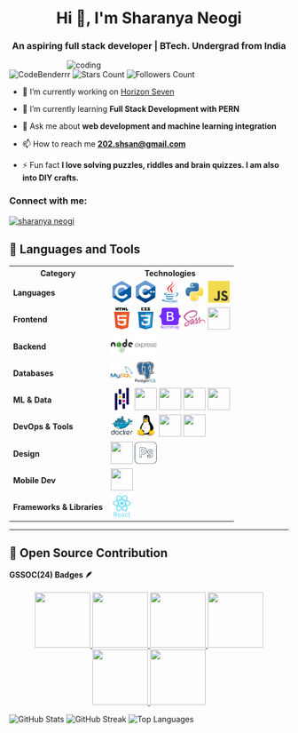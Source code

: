 <h1 align="center">Hi 👋, I'm Sharanya Neogi</h1>
<h3 align="center">An aspiring full stack developer | BTech. Undergrad from India</h3>

<img align="right" alt="coding" width="400" src="https://images.pexels.com/photos/102061/pexels-photo-102061.jpeg?auto=compress&cs=tinysrgb&w=600">
<p align="left"> 
  <img src="https://komarev.com/ghpvc/?username=CodeBenderrr&label=Profile%20views&color=0e75b6&style=flat" alt="CodeBenderrr" />
  <img src="https://img.shields.io/github/stars/CodeBenderrr?style=flat&label=Stars" alt="Stars Count">
  <img src="https://img.shields.io/github/followers/CodeBenderrr?style=flat&label=Followers" alt="Followers Count">
 

- 🔭 I’m currently working on [Horizon Seven](https://quantumcoderrr.github.io/Horizon-Seven/)

- 🌱 I’m currently learning **Full Stack Development with PERN**

- 💬 Ask me about **web development and machine learning integration**

- 📫 How to reach me **202.shsan@gmail.com**

- ⚡ Fun fact **I love solving puzzles, riddles and brain quizzes. I am also into DIY crafts.**

<h3 align="left">Connect with me:</h3>
<p align="left">
<a href="https://linkedin.com/in/sharanya neogi" target="blank"><img align="center" src="https://raw.githubusercontent.com/rahuldkjain/github-profile-readme-generator/master/src/images/icons/Social/linked-in-alt.svg" alt="sharanya neogi" height="30" width="40" /></a>
</p>

## 🚀 Languages and Tools  

<table>
  <tr>
    <th>Category</th>
    <th>Technologies</th>
  </tr>
  <tr>
    <td><b>Languages</b></td>
    <td>
      <img src="https://raw.githubusercontent.com/devicons/devicon/master/icons/c/c-original.svg" width="40" height="40"/>
      <img src="https://raw.githubusercontent.com/devicons/devicon/master/icons/cplusplus/cplusplus-original.svg" width="40" height="40"/>
      <img src="https://raw.githubusercontent.com/devicons/devicon/master/icons/java/java-original.svg" width="40" height="40"/>
      <img src="https://raw.githubusercontent.com/devicons/devicon/master/icons/python/python-original.svg" width="40" height="40"/>
      <img src="https://raw.githubusercontent.com/devicons/devicon/master/icons/javascript/javascript-original.svg" width="40" height="40"/>
    </td>
  </tr>
  <tr>
    <td><b>Frontend</b></td>
    <td>
      <img src="https://raw.githubusercontent.com/devicons/devicon/master/icons/html5/html5-original-wordmark.svg" width="40" height="40"/>
      <img src="https://raw.githubusercontent.com/devicons/devicon/master/icons/css3/css3-original-wordmark.svg" width="40" height="40"/>
      <img src="https://raw.githubusercontent.com/devicons/devicon/master/icons/bootstrap/bootstrap-plain-wordmark.svg" width="40" height="40"/>
      <img src="https://raw.githubusercontent.com/devicons/devicon/master/icons/sass/sass-original.svg" width="40" height="40"/>
      <img src="https://www.vectorlogo.zone/logos/tailwindcss/tailwindcss-icon.svg" width="40" height="40"/>
    </td>
  </tr>
  <tr>
    <td><b>Backend</b></td>
    <td>
      <img src="https://raw.githubusercontent.com/devicons/devicon/master/icons/nodejs/nodejs-original-wordmark.svg" width="40" height="40"/>
      <img src="https://raw.githubusercontent.com/devicons/devicon/master/icons/express/express-original-wordmark.svg" width="40" height="40"/>
    </td>
  </tr>
  <tr>
    <td><b>Databases</b></td>
    <td>
      <img src="https://raw.githubusercontent.com/devicons/devicon/master/icons/mysql/mysql-original-wordmark.svg" width="40" height="40"/>
      <img src="https://raw.githubusercontent.com/devicons/devicon/master/icons/postgresql/postgresql-original-wordmark.svg" width="40" height="40"/>
    </td>
  </tr>
  <tr>
    <td><b>ML & Data</b></td>
    <td>
      <img src="https://raw.githubusercontent.com/devicons/devicon/2ae2a900d2f041da66e950e4d48052658d850630/icons/pandas/pandas-original.svg" width="40" height="40"/>
      <img src="https://upload.wikimedia.org/wikipedia/commons/0/05/Scikit_learn_logo_small.svg" width="40" height="40"/>
      <img src="https://seaborn.pydata.org/_images/logo-mark-lightbg.svg" width="40" height="40"/>
      <img src="https://www.vectorlogo.zone/logos/tensorflow/tensorflow-icon.svg" width="40" height="40"/>
      <img src="https://www.vectorlogo.zone/logos/pytorch/pytorch-icon.svg" width="40" height="40"/>
    </td>
  </tr>
  <tr>
    <td><b>DevOps & Tools</b></td>
    <td>
      <img src="https://raw.githubusercontent.com/devicons/devicon/master/icons/docker/docker-original-wordmark.svg" width="40" height="40"/>
      <img src="https://raw.githubusercontent.com/devicons/devicon/master/icons/linux/linux-original.svg" width="40" height="40"/>
      <img src="https://www.vectorlogo.zone/logos/git-scm/git-scm-icon.svg" width="40" height="40"/>
      <img src="https://www.vectorlogo.zone/logos/getpostman/getpostman-icon.svg" width="40" height="40"/>
    </td>
  </tr>
  <tr>
    <td><b>Design</b></td>
    <td>
      <img src="https://www.vectorlogo.zone/logos/figma/figma-icon.svg" width="40" height="40"/>
      <img src="https://raw.githubusercontent.com/devicons/devicon/master/icons/photoshop/photoshop-line.svg" width="40" height="40"/>
    </td>
  </tr>
  <tr>
    <td><b>Mobile Dev</b></td>
    <td>
      <img src="https://reactnative.dev/img/header_logo.svg" width="40" height="40"/>
    </td>
  </tr>
  <tr>
    <td><b>Frameworks & Libraries</b></td>
    <td>
      <img src="https://raw.githubusercontent.com/devicons/devicon/master/icons/react/react-original-wordmark.svg" width="40" height="40"/>
    </td>
  </tr>
</table>

---

## 🌟 Open Source Contribution  

<summary><b>GSSOC(24) Badges 🪶</b></summary><br>
<div style='display:flex; align-items:center; gap: 10px;' align='center'><a href="https://gssoc.girlscript.tech/leaderboard">
<img src="https://raw.githubusercontent.com/GSSoC24/Postman-Challenge/main/docs/assets/Postman%20White.png" width="100px" height="100px" />
  <img src="https://raw.githubusercontent.com/GSSoC24/Postman-Challenge/main/docs/assets/1.png" width="100px" height="100px" />
  <img src="https://raw.githubusercontent.com/GSSoC24/Postman-Challenge/main/docs/assets/2.png" width="100px" height="100px" />
  <img src="https://raw.githubusercontent.com/GSSoC24/Postman-Challenge/main/docs/assets/3.png" width="100px" height="100px" />
  <img src="https://raw.githubusercontent.com/GSSoC24/Postman-Challenge/main/docs/assets/4.png" width="100px" height="100px" />
  <img src="https://raw.githubusercontent.com/GSSoC24/Postman-Challenge/main/docs/assets/5.png" width="100px" height="100px" /></a>
</div>
</details>




<p align="left">
  <!-- GitHub Stats -->
  <img src="https://github-readme-stats.vercel.app/api?username=CodeBenderrr&show_icons=true&hide_title=true&hide_rank=true&theme=radical" alt="GitHub Stats" width="300" height="180" />
  
  <!-- GitHub Streak -->
  <img src="https://github-readme-streak-stats.herokuapp.com/?user=CodeBenderrr" alt="GitHub Streak" width="300" height="180" />
  
  <!-- Top Languages -->
  <img src="https://github-readme-stats.vercel.app/api/top-langs/?username=CodeBenderrr&layout=compact" alt="Top Languages" width="300" height="180" />
</p>
